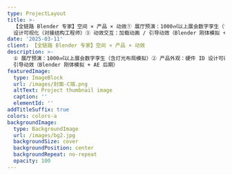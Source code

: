 ```yaml
---
type: ProjectLayout
title: >-
  【全链路 Blender 专家】空间 × 产品 × 动效① 展厅预演：1000㎡以上展会数字孪生（含灯光布局模拟）② 产品外观：硬件 ID
  设计可视化（对接结构工程师）③ 动效交互：加载动画 / 引导动效（Blender 刚体模拟 + AE 后期）
date: '2025-03-11'
client: 【全链路 Blender 专家】空间 × 产品 × 动效
description: >-
  ① 展厅预演：1000㎡以上展会数字孪生（含灯光布局模拟）② 产品外观：硬件 ID 设计可视化（对接结构工程师）③ 动效交互：加载动画 /
  引导动效（Blender 刚体模拟 + AE 后期）
featuredImage:
  type: ImageBlock
  url: /images/封面-C端.png
  altText: Project thumbnail image
  caption: ''
  elementId: ''
addTitleSuffix: true
colors: colors-a
backgroundImage:
  type: BackgroundImage
  url: /images/bg2.jpg
  backgroundSize: cover
  backgroundPosition: center
  backgroundRepeat: no-repeat
  opacity: 100
---
```

